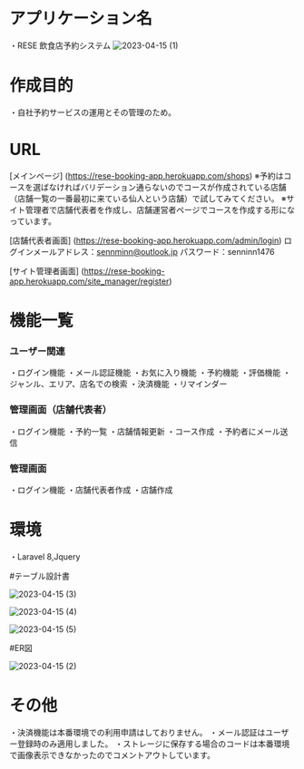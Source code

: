 # アプリケーション名
・RESE 飲食店予約システム
![2023-04-15 (1)](https://user-images.githubusercontent.com/118151019/232185424-7c16ae99-801a-466d-be01-b298f789a769.png)

# 作成目的
・自社予約サービスの運用とその管理のため。

# URL
[メインページ] (https://rese-booking-app.herokuapp.com/shops)
※予約はコースを選ばなければバリデーション通らないのでコースが作成されている店舗（店舗一覧の一番最初に来ている仙人という店舗）で試してみてください。
※サイト管理者で店舗代表者を作成し、店舗運営者ページでコースを作成する形になっています。

[店舗代表者画面] (https://rese-booking-app.herokuapp.com/admin/login)
ログインメールアドレス：sennminn@outlook.jp
パスワード：senninn1476

[サイト管理者画面] (https://rese-booking-app.herokuapp.com/site_manager/register)

# 機能一覧
### ユーザー関連
・ログイン機能
・メール認証機能
・お気に入り機能
・予約機能
・評価機能
・ジャンル、エリア、店名での検索
・決済機能
・リマインダー

### 管理画面（店舗代表者）
・ログイン機能
・予約一覧
・店舗情報更新
・コース作成
・予約者にメール送信

### 管理画面
・ログイン機能
・店舗代表者作成
・店舗作成

# 環境
・Laravel 8,Jquery

#テーブル設計書

![2023-04-15 (3)](https://user-images.githubusercontent.com/118151019/232185352-470b94a0-10ad-402d-98b5-bf86e10c23e9.png)

![2023-04-15 (4)](https://user-images.githubusercontent.com/118151019/232185355-ae380d06-d73e-402c-ae7a-339a1fb9dbfb.png)

![2023-04-15 (5)](https://user-images.githubusercontent.com/118151019/232185358-fafd2975-a854-4b6f-ae18-73ee8df355d7.png)

#ER図

![2023-04-15 (2)](https://user-images.githubusercontent.com/118151019/232185349-1efa823a-316b-4153-a0a6-75dba089c2ba.png)

# その他
・決済機能は本番環境での利用申請はしておりません。
・メール認証はユーザー登録時のみ適用しました。
・ストレージに保存する場合のコードは本番環境で画像表示できなかったのでコメントアウトしています。
